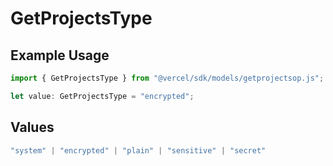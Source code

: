 # GetProjectsType

## Example Usage

```typescript
import { GetProjectsType } from "@vercel/sdk/models/getprojectsop.js";

let value: GetProjectsType = "encrypted";
```

## Values

```typescript
"system" | "encrypted" | "plain" | "sensitive" | "secret"
```